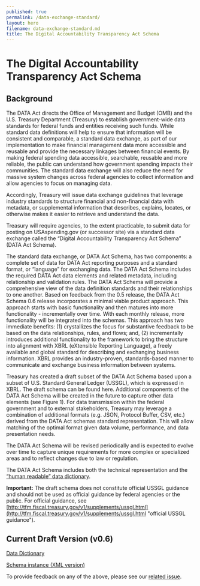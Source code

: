 ```yaml
---
published: true
permalink: /data-exchange-standard/
layout: hero
filename: data-exchange-standard.md
title: The Digital Accountability Transparency Act Schema
---
```

# The Digital Accountability Transparency Act Schema

## Background

The DATA Act directs the Office of Management and Budget (OMB) and the U.S. Treasury Department (Treasury) to establish government-wide data standards for federal funds and entities receiving such funds. While standard data definitions will help to ensure that information will be consistent and comparable, a standard data exchange, as part of our implementation to make financial management data more accessible and reusable and provide the necessary linkages between financial events. By making federal spending data accessible, searchable, reusable and more reliable, the public can understand how government spending impacts their communities. The standard data exchange will also reduce the need for massive system changes across federal agencies to collect information and allow agencies to focus on managing data.

Accordingly, Treasury will issue data exchange guidelines that leverage industry standards to structure financial and non-financial data with metadata, or supplemental information that describes, explains, locates, or otherwise makes it easier to retrieve and understand the data.

Treasury will require agencies, to the extent practicable, to submit data for posting on USAspending.gov (or successor site) via a standard data exchange called the “Digital Accountability Transparency Act Schema” (DATA Act Schema).

The standard data exchange, or DATA Act Schema, has two components: a complete set of data for DATA Act reporting purposes and a standard format, or “language” for exchanging data. The DATA Act Schema includes the required DATA Act data elements and related metadata, including relationship and validation rules. The DATA Act Schema will provide a comprehensive view of the data definition standards and their relationships to one another.  Based on feedback from the 0.5 release, the DATA Act Schema 0.6 release incorporates a minimal viable product approach.  This approach starts with basic functionality and then matures into more functionality - incrementally over time.  With each monthly release, more functionality will be integrated into the schemas.  This approach has two immediate benefits: (1) crystallizes the focus for substantive feedback to be based on the data relationships, rules, and flows; and, (2) incrementally introduces additional functionality to the framework to bring the structure into alignment with XBRL (eXtensible Reporting Language), a freely available and global standard for describing and exchanging business information.  XBRL provides an industry-proven, standards-based manner to communicate and exchange business information between systems.

Treasury has created a draft subset of the DATA Act Schema based upon a subset of U.S. Standard General Ledger (USSGL), which is expressed in XBRL. The draft schema can be found here. Additional components of the DATA Act Schema will be created in the future to capture other data elements (see Figure 1). For data transmission within the federal government and to external stakeholders, Treasury may leverage a combination of additional formats (e.g. JSON, Protocol Buffer, CSV, etc.) derived from the DATA Act schemas standard representation. This will allow matching of the optimal format given data volume, performance, and data presentation needs.

The DATA Act Schema will be revised periodically and is expected to evolve over time to capture unique requirements for more complex or specialized areas and to reflect changes due to law or regulation.

The DATA Act Schema includes both the technical representation and the <a href="{{ site.baseurl }}/dictionary/" title="DATA Act Data Dictionary">“human readable” data dictionary</a>.

**Important:** The draft schema does not constitute official USSGL guidance and should not be used as official guidance by federal agencies or the public. For official guidance, see [http://tfm.fiscal.treasury.gov/v1/supplements/ussgl.html](http://tfm.fiscal.treasury.gov/v1/supplements/ussgl.html "official USSGL guidance").

## Current Draft Version (v0.6)

<a href="{{ site.baseurl }}/dictionary/" title="DATA Act Data Dictionary">Data Dictionary</a>

<a href="{{ site.baseurl }}/assets/docs/DATA_Act_Schema_v0.6.zip" title="DATA Act schema instance (.zip)">Schema instance (XML version)</a>

To provide feedback on any of the above, please see our [related issue](https://github.com/fedspendingtransparency/fedspendingtransparency.github.io/issues/101).

